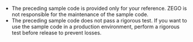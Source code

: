 <div class = 'mk-warning'>

- The preceding sample code is provided only for your reference. ZEGO is not responsible for the maintenance of the sample code.
- The preceding sample code does not pass a rigorous test. If you want to use the sample code in a production environment, perform a rigorous test before release to prevent losses.

</div>


